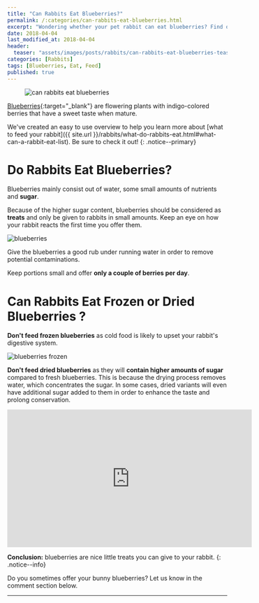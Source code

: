 ```yaml
---
title: "Can Rabbits Eat Blueberries?"
permalink: /:categories/can-rabbits-eat-blueberries.html
excerpt: "Wondering whether your pet rabbit can eat blueberries? Find out if blueberries are healthy for your bunny and learn some tips on how to feed them."
date: 2018-04-04
last_modified_at: 2018-04-04
header:
  teaser: "assets/images/posts/rabbits/can-rabbits-eat-blueberries-teaser.jpg"
categories: [Rabbits]
tags: [Blueberries, Eat, Feed]
published: true
---
```


<figure>
  <img src="{{ site.url }}/assets/images/posts/rabbits/can-rabbits-eat-blueberries.jpg" alt="can rabbits eat blueberries" class="title-banner">
</figure>

[Blueberries](https://en.wikipedia.org/wiki/Blueberry){:target="_blank"} are flowering plants with indigo-colored berries that have a sweet taste when mature.

We've created an easy to use overview to help you learn more about [what to feed your rabbit]({{ site.url }}/rabbits/what-do-rabbits-eat.html#what-can-a-rabbit-eat-list). Be sure to check it out!
{: .notice--primary}

# Do Rabbits Eat Blueberries?

Blueberries mainly consist out of water, some small amounts of nutrients and **sugar**.

Because of the higher sugar content, blueberries should be considered as **treats** and only be given to rabbits in small amounts. Keep an eye on how your rabbit reacts the first time you offer them.

<img src="{{ site.url }}/assets/images/posts/food/blueberries.jpg" alt="blueberries" class="align-right">

Give the blueberries a good rub under running water in order to remove potential contaminations.

Keep portions small and offer **only a couple of berries per day**.

# Can Rabbits Eat Frozen or Dried Blueberries ?

**Don't feed frozen blueberries** as cold food is likely to upset your rabbit's digestive system.

<img src="{{ site.url }}/assets/images/posts/food/blueberries-frozen.jpg" alt="blueberries frozen" class="align-right">

**Don't feed dried blueberries** as they will **contain higher amounts of sugar** compared to fresh blueberries. This is because the drying process removes water, which concentrates the sugar. In some cases, dried variants will even have additional sugar added to them in order to enhance the taste and prolong conservation.

<iframe width="560" height="315" src="https://www.youtube.com/embed/rOfGgy8kqdc" frameborder="0"></iframe>

**Conclusion:** blueberries are nice little treats you can give to your rabbit.
{: .notice--info}

Do you sometimes offer your bunny blueberries? Let us know in the comment section below.

---
